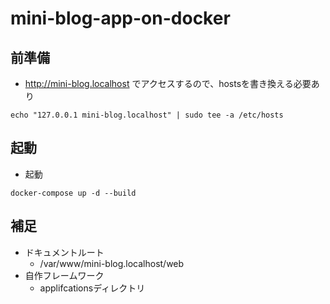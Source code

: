 # mini-blog-app-on-docker

## 前準備
* http://mini-blog.localhost でアクセスするので、hostsを書き換える必要あり

```
echo "127.0.0.1 mini-blog.localhost" | sudo tee -a /etc/hosts
```

## 起動

* 起動
```
docker-compose up -d --build
```

## 補足
* ドキュメントルート
  * /var/www/mini-blog.localhost/web
* 自作フレームワーク
  * applifcationsディレクトリ  
